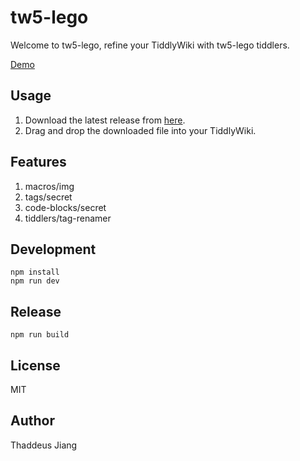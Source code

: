 # tw5-lego

Welcome to tw5-lego, refine your TiddlyWiki with tw5-lego tiddlers.

[Demo](https://thaddeusjiang.github.io/tw5-lego/)

## Usage

1. Download the latest release from [here](https://thaddeusjiang.github.io/tw5-lego/).
2. Drag and drop the downloaded file into your TiddlyWiki.

## Features

1. macros/img
2. tags/secret
3. code-blocks/secret
4. tiddlers/tag-renamer

## Development

```
npm install
npm run dev
```

## Release

```
npm run build
```

## License

MIT

## Author

Thaddeus Jiang
